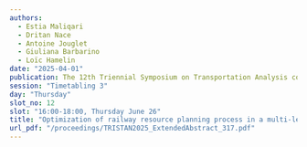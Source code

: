 ```yaml
---
authors:
  - Estia Maliqari
  - Dritan Nace
  - Antoine Jouglet
  - Giuliana Barbarino
  - Loïc Hamelin
date: "2025-04-01"
publication: The 12th Triennial Symposium on Transportation Analysis conference
session: "Timetabling 3"
day: "Thursday"
slot_no: 12
slot: "16:00-18:00, Thursday June 26"
title: "Optimization of railway resource planning process in a multi-level scale"
url_pdf: "/proceedings/TRISTAN2025_ExtendedAbstract_317.pdf"
---
```

